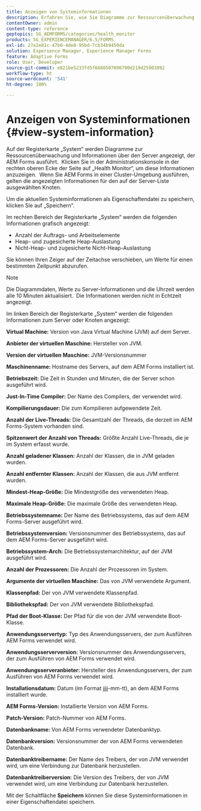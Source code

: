 ```yaml
---
title: Anzeigen von Systeminformationen
description: Erfahren Sie, wie Sie Diagramme zur Ressourcenüberwachung und Informationen über den Server anzeigen, der AEM Forms ausführt.
contentOwner: admin
content-type: reference
geptopics: SG_AEMFORMS/categories/health_monitor
products: SG_EXPERIENCEMANAGER/6.5/FORMS
exl-id: 27a2e81c-47b0-4de8-95bd-7cb34b9450da
solution: Experience Manager, Experience Manager Forms
feature: Adaptive Forms
role: User, Developer
source-git-commit: e821be5233fd5f6688507096790d219d25903892
workflow-type: ht
source-wordcount: '541'
ht-degree: 100%

---
```


# Anzeigen von Systeminformationen {#view-system-information}

Auf der Registerkarte „System“ werden Diagramme zur Ressourcenüberwachung und Informationen über den Server angezeigt, der AEM Forms ausführt.  Klicken Sie in der Administrationskonsole in der rechten oberen Ecke der Seite auf „Health Monitor“, um diese Informationen anzuzeigen.  Wenn Sie AEM Forms in einer Cluster-Umgebung ausführen, gelten die angezeigten Informationen für den auf der Server-Liste ausgewählten Knoten.

Um die aktuellen Systeminformationen als Eigenschaftendatei zu speichern, klicken Sie auf „Speichern“.

Im rechten Bereich der Registerkarte „System“ werden die folgenden Informationen grafisch angezeigt:

* Anzahl der Auftrags- und Arbeitselemente
* Heap- und zugesicherte Heap-Auslastung
* Nicht-Heap- und zugesicherte Nicht-Heap-Auslastung

Sie können Ihren Zeiger auf der Zeitachse verschieben, um Werte für einen bestimmten Zeitpunkt abzurufen.

>[!NOTE]
>
>Die Diagrammdaten, Werte zu Server-Informationen und die Uhrzeit werden alle 10 Minuten aktualisiert.  Die Informationen werden nicht in Echtzeit angezeigt.

Im linken Bereich der Registerkarte „System“ werden die folgenden Informationen zum Server oder Knoten angezeigt:

**Virtual Machine:** Version von Java Virtual Machine (JVM) auf dem Server.

**Anbieter der virtuellen Maschine:** Hersteller von JVM.

**Version der virtuellen Maschine:** JVM-Versionsnummer

**Maschinenname:** Hostname des Servers, auf dem AEM Forms installiert ist.

**Betriebszeit:** Die Zeit in Stunden und Minuten, die der Server schon ausgeführt wird.

**Just-In-Time Compiler:** Der Name des Compilers, der verwendet wird.

**Kompilierungsdauer:** Die zum Kompilieren aufgewendete Zeit.

**Anzahl der Live-Threads:** Die Gesamtzahl der Threads, die derzeit im AEM Forms-System vorhanden sind.

**Spitzenwert der Anzahl von Threads:** Größte Anzahl Live-Threads, die je im System erfasst wurde.

**Anzahl geladener Klassen:** Anzahl der Klassen, die in JVM geladen wurden.

**Anzahl entfernter Klassen:** Anzahl der Klassen, die aus JVM entfernt wurden.

**Mindest-Heap-Größe:** Die Mindestgröße des verwendeten Heap.

**Maximale Heap-Größe:** Die maximale Größe des verwendeten Heap.

**Betriebssystemname:** Der Name des Betriebssystems, das auf dem AEM Forms-Server ausgeführt wird.

**Betriebssystemversion:** Versionsnummer des Betriebssystems, das auf dem AEM Forms-Server ausgeführt wird.

**Betriebssystem-Arch:** Die Betriebssystemarchitektur, auf der JVM ausgeführt wird.

**Anzahl der Prozessoren:** Die Anzahl der Prozessoren im System.

**Argumente der virtuellen Maschine:** Das von JVM verwendete Argument.

**Klassenpfad:** Der von JVM verwendete Klassenpfad.

**Bibliothekspfad:** Der von JVM verwendete Bibliothekspfad.

**Pfad der Boot-Klasse:** Der Pfad für die von der JVM verwendete Boot-Klasse.

**Anwendungsservertyp:** Typ des Anwendungsservers, der zum Ausführen AEM Forms verwendet wird.

**Anwendungsserverversion:** Versionsnummer des Anwendungsservers, der zum Ausführen von AEM Forms verwendet wird.

**Anwendungsserveranbieter:** Hersteller des Anwendungsservers, der zum Ausführen von AEM Forms verwendet wird.

**Installationsdatum:** Datum (im Format jjjj-mm-tt), an dem AEM Forms installiert wurde.

**AEM Forms-Version:** Installierte Version von AEM Forms.

**Patch-Version:** Patch-Nummer von AEM Forms.

**Datenbankname:** Von AEM Forms verwendeter Datenbanktyp.

**Datenbankversion:** Versionsnummer der von AEM Forms verwendeten Datenbank.

**Datenbanktreibername:** Der Name des Treibers, der von JVM verwendet wird, um eine Verbindung zur Datenbank herzustellen.

**Datenbanktreiberversion**: Die Version des Treibers, der von JVM verwendet wird, um eine Verbindung zur Datenbank herzustellen.

Mit der Schaltfläche **Speichern** können Sie diese Systeminformationen in einer Eigenschaftendatei speichern.
